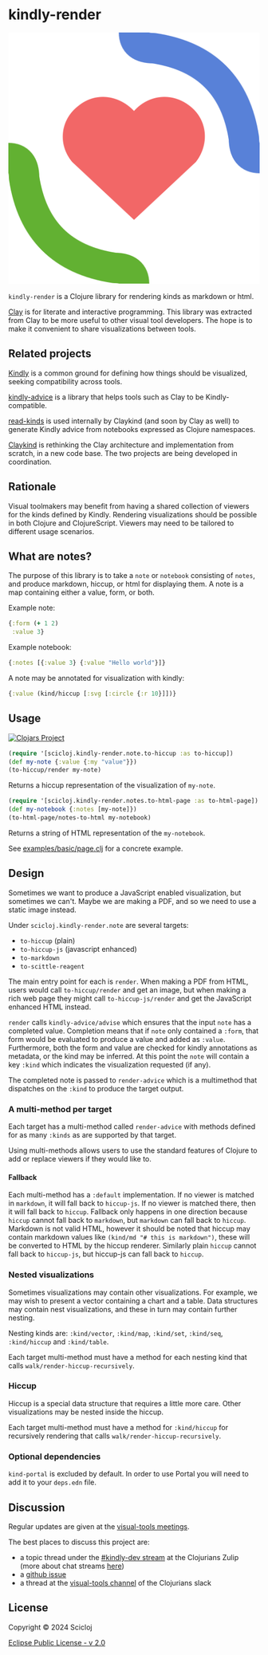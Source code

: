 # kindly-render

![Kindly logo](Kindly.svg)

`kindly-render` is a Clojure library for rendering kinds as markdown or html.

[Clay](https://github.com/scicloj/clay) is for literate and interactive programming.
This library was extracted from Clay to be more useful to other visual tool developers.
The hope is to make it convenient to share visualizations between tools.

## Related projects

[Kindly](https://scicloj.github.io/kindly-noted/kindly) is a common ground for defining how things should be visualized, seeking compatibility across tools.

[kindly-advice](https://scicloj.github.io/kindly-noted/kindly_advice) is a library that helps tools such as Clay to be Kindly-compatible.

[read-kinds](https://github.com/scicloj/read-kinds) is used internally by Claykind (and soon by Clay as well) to generate Kindly advice from notebooks expressed as Clojure namespaces.

[Claykind](https://github.com/timothypratley/claykind) is rethinking the Clay architecture and implementation from scratch, in a new code base. The two projects are being developed in coordination.

## Rationale

Visual toolmakers may benefit from having a shared collection of viewers for the kinds defined by Kindly.
Rendering visualizations should be possible in both Clojure and ClojureScript.
Viewers may need to be tailored to different usage scenarios.

## What are notes?

The purpose of this library is to take a `note` or `notebook` consisting of `notes`,
and produce markdown, hiccup, or html for displaying them.
A note is a map containing either a value, form, or both.

Example note:

```clojure
{:form (+ 1 2)
 :value 3}
```

Example notebook:

```clojure
{:notes [{:value 3} {:value "Hello world"}]}
```

A note may be annotated for visualization with kindly:

```clojure
{:value (kind/hiccup [:svg [:circle {:r 10}]])}
```

## Usage

[![Clojars Project](https://img.shields.io/clojars/v/org.scicloj/kindly-render.svg)](https://clojars.org/org.scicloj/kindly-render)

```clojure
(require '[scicloj.kindly-render.note.to-hiccup :as to-hiccup])
(def my-note {:value {:my "value"}})
(to-hiccup/render my-note)
```

Returns a hiccup representation of the visualization of `my-note`.

```clojure
(require '[scicloj.kindly-render.notes.to-html-page :as to-html-page])
(def my-notebook {:notes [my-note]})
(to-html-page/notes-to-html my-notebook)
```

Returns a string of HTML representation of the `my-notebook`.

See [examples/basic/page.clj](examples/basic/page.clj) for a concrete example.

## Design

Sometimes we want to produce a JavaScript enabled visualization, but sometimes we can't. Maybe we are making a PDF, and so we need to use a static image instead.

Under `scicloj.kindly-render.note` are several targets:

* `to-hiccup` (plain)
* `to-hiccup-js` (javascript enhanced)
* `to-markdown`
* `to-scittle-reagent`

The main entry point for each is `render`.
When making a PDF from HTML, users would call `to-hiccup/render` and get an image, but when making a rich web page they might call `to-hiccup-js/render` and get the JavaScript enhanced HTML instead.

`render` calls `kindly-advice/advise` which ensures that the input `note` has a completed value.
Completion means that if `note` only contained a `:form`, that form would be evaluated to produce a value and added as `:value`.
Furthermore, both the form and value are checked for kindly annotations as metadata, or the kind may be inferred.
At this point the `note` will contain a key `:kind` which indicates the visualization requested (if any).

The completed note is passed to `render-advice` which is a multimethod that dispatches on the `:kind` to produce the target output.

### A multi-method per target

Each target has a multi-method called `render-advice` with methods defined for as many `:kinds` as are supported by that target.

Using multi-methods allows users to use the standard features of Clojure to add or replace viewers if they would like to.

#### Fallback

Each multi-method has a `:default` implementation.
If no viewer is matched in `markdown`, it will fall back to `hiccup-js`.
If no viewer is matched there, then it will fall back to `hiccup`.
Fallback only happens in one direction because `hiccup` cannot fall back to `markdown`, but `markdown` can fall back to `hiccup`.
Markdown is not valid HTML, however it should be noted that hiccup may contain markdown values like `(kind/md "# this is markdown")`,
these will be converted to HTML by the hiccup renderer.
Similarly plain `hiccup` cannot fall back to `hiccup-js`, but hiccup-js can fall back to `hiccup`.

### Nested visualizations

Sometimes visualizations may contain other visualizations.
For example, we may wish to present a vector containing a chart and a table.
Data structures may contain nest visualizations,
and these in turn may contain further nesting.

Nesting kinds are: `:kind/vector`, `:kind/map`, `:kind/set`, `:kind/seq`, `:kind/hiccup` and `:kind/table`.

Each target multi-method must have a method for each nesting kind that calls `walk/render-hiccup-recursively`.

### Hiccup

Hiccup is a special data structure that requires a little more care.
Other visualizations may be nested inside the hiccup.

Each target multi-method must have a method for `:kind/hiccup` for recursively rendering that calls `walk/render-hiccup-recursively`.

### Optional dependencies

`kind-portal` is excluded by default. In order to use Portal you will need to add it to your
`deps.edn` file.

## Discussion

Regular updates are given at the [visual-tools meetings](https://scicloj.github.io/docs/community/groups/visual-tools/).

The best places to discuss this project are:
* a topic thread under the [#kindly-dev stream](https://clojurians.zulipchat.com/#narrow/channel/454856-kindly-dev) at the Clojurians Zulip (more about chat streams [here](https://scicloj.github.io/docs/community/chat/))
* a [github issue](https://github.com/scicloj/kindly-noted/issues)
* a thread at the [visual-tools channel](https://clojurians.slack.com/archives/C02V9TL2G3V) of the Clojurians slack

## License

Copyright © 2024 Scicloj

[Eclipse Public License - v 2.0](LICENSE)
